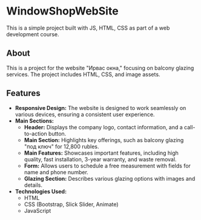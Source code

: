 # WindowShopWebSite
This is a simple project built with JS, HTML, CSS as part of a web development course.

## About

This is a project for the website "Ирвас окна," focusing on balcony glazing services. The project includes HTML, CSS, and image assets.

## Features

- **Responsive Design:** The website is designed to work seamlessly on various devices, ensuring a consistent user experience.
- **Main Sections:**
  - **Header:** Displays the company logo, contact information, and a call-to-action button.
  - **Main Section:** Highlights key offerings, such as balcony glazing "под ключ" for 12,800 rubles.
  - **Main Features:** Showcases important features, including high quality, fast installation, 3-year warranty, and waste removal.
  - **Form:** Allows users to schedule a free measurement with fields for name and phone number.
  - **Glazing Section:** Describes various glazing options with images and details.
- **Technologies Used:**
  - HTML
  - CSS (Bootstrap, Slick Slider, Animate)
  - JavaScript